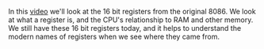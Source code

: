 In this [video](https://www.youtube.com/watch?v=VNDNvm0UY8E) we'll look at the 16 bit registers from the original 8086. We look at what a register is, and the CPU's relationship to RAM and other memory. We still have these 16 bit registers today, and it helps to understand the modern names of registers when we see where they came from.

